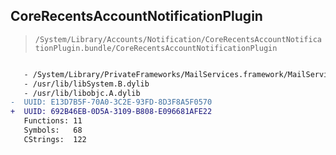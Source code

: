 ## CoreRecentsAccountNotificationPlugin

> `/System/Library/Accounts/Notification/CoreRecentsAccountNotificationPlugin.bundle/CoreRecentsAccountNotificationPlugin`

```diff

   - /System/Library/PrivateFrameworks/MailServices.framework/MailServices
   - /usr/lib/libSystem.B.dylib
   - /usr/lib/libobjc.A.dylib
-  UUID: E13D7B5F-70A0-3C2E-93FD-8D3F8A5F0570
+  UUID: 692B46EB-0D5A-3109-B808-E096681AFE22
   Functions: 11
   Symbols:   68
   CStrings:  122

```
